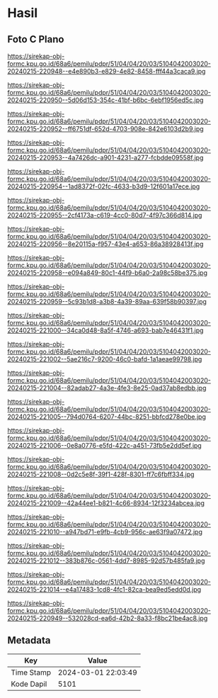# Hasil

## Foto C Plano

https://sirekap-obj-formc.kpu.go.id/68a6/pemilu/pdpr/51/04/04/20/03/5104042003020-20240215-220948--e4e890b3-e829-4e82-8458-fff44a3caca9.jpg

https://sirekap-obj-formc.kpu.go.id/68a6/pemilu/pdpr/51/04/04/20/03/5104042003020-20240215-220950--5d06d153-354c-41bf-b6bc-6ebf1956ed5c.jpg

https://sirekap-obj-formc.kpu.go.id/68a6/pemilu/pdpr/51/04/04/20/03/5104042003020-20240215-220952--ff6751df-652d-4703-908e-842e6103d2b9.jpg

https://sirekap-obj-formc.kpu.go.id/68a6/pemilu/pdpr/51/04/04/20/03/5104042003020-20240215-220953--4a7426dc-a901-4231-a277-fcbdde09558f.jpg

https://sirekap-obj-formc.kpu.go.id/68a6/pemilu/pdpr/51/04/04/20/03/5104042003020-20240215-220954--1ad8372f-02fc-4633-b3d9-12f601a17ece.jpg

https://sirekap-obj-formc.kpu.go.id/68a6/pemilu/pdpr/51/04/04/20/03/5104042003020-20240215-220955--2cf4173a-c619-4cc0-80d7-4f97c366d814.jpg

https://sirekap-obj-formc.kpu.go.id/68a6/pemilu/pdpr/51/04/04/20/03/5104042003020-20240215-220956--8e20115a-f957-43e4-a653-86a38928413f.jpg

https://sirekap-obj-formc.kpu.go.id/68a6/pemilu/pdpr/51/04/04/20/03/5104042003020-20240215-220958--e094a849-80c1-44f9-b6a0-2a98c58be375.jpg

https://sirekap-obj-formc.kpu.go.id/68a6/pemilu/pdpr/51/04/04/20/03/5104042003020-20240215-220959--5c93b1d8-a3b8-4a39-89aa-639f58b90397.jpg

https://sirekap-obj-formc.kpu.go.id/68a6/pemilu/pdpr/51/04/04/20/03/5104042003020-20240215-221000--34ca0d48-8a5f-4746-a693-bab7e46431f1.jpg

https://sirekap-obj-formc.kpu.go.id/68a6/pemilu/pdpr/51/04/04/20/03/5104042003020-20240215-221002--5ae216c7-9200-46c0-bafd-1a1aeae99798.jpg

https://sirekap-obj-formc.kpu.go.id/68a6/pemilu/pdpr/51/04/04/20/03/5104042003020-20240215-221004--82adab27-4a3e-4fe3-8e25-0ad37ab8edbb.jpg

https://sirekap-obj-formc.kpu.go.id/68a6/pemilu/pdpr/51/04/04/20/03/5104042003020-20240215-221005--794d0764-6207-44bc-8251-bbfcd278e0be.jpg

https://sirekap-obj-formc.kpu.go.id/68a6/pemilu/pdpr/51/04/04/20/03/5104042003020-20240215-221006--0e8a0776-e5fd-422c-a451-73fb5e2dd5ef.jpg

https://sirekap-obj-formc.kpu.go.id/68a6/pemilu/pdpr/51/04/04/20/03/5104042003020-20240215-221008--0d2c5e8f-39f1-428f-8301-ff7c6fbff334.jpg

https://sirekap-obj-formc.kpu.go.id/68a6/pemilu/pdpr/51/04/04/20/03/5104042003020-20240215-221009--42a44ee1-b821-4c66-8934-12f3234abcea.jpg

https://sirekap-obj-formc.kpu.go.id/68a6/pemilu/pdpr/51/04/04/20/03/5104042003020-20240215-221010--a947bd71-e9fb-4cb9-956c-ae63f9a07472.jpg

https://sirekap-obj-formc.kpu.go.id/68a6/pemilu/pdpr/51/04/04/20/03/5104042003020-20240215-221012--383b876c-0561-4dd7-8985-92d57b485fa9.jpg

https://sirekap-obj-formc.kpu.go.id/68a6/pemilu/pdpr/51/04/04/20/03/5104042003020-20240215-221014--e4a17483-1cd8-4fc1-82ca-bea9ed5edd0d.jpg

https://sirekap-obj-formc.kpu.go.id/68a6/pemilu/pdpr/51/04/04/20/03/5104042003020-20240215-220949--532028cd-ea6d-42b2-8a33-f8bc21be4ac8.jpg


## Metadata

| Key        | Value               |
| ---------- | ------------------- |
| Time Stamp | 2024-03-01 22:03:49 |
| Kode Dapil | 5101                |



